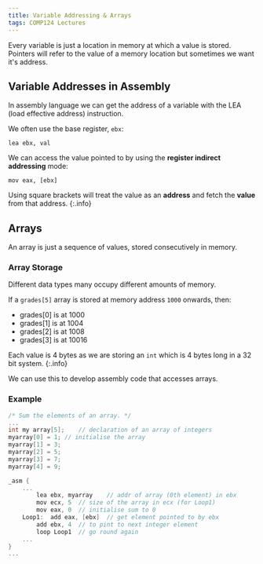 ```yaml
---
title: Variable Addressing & Arrays
tags: COMP124 Lectures
---
```

Every variable is just a location in memory at which a value is stored. Pointers will refer to the value of a memory location but sometimes we want it's address.

## Variable Addresses in Assembly
In assembly language  we can get the address of a variable with the LEA (load effective address) instruction.

We often use the base register, `ebx`:

```
lea ebx, val
```

We can access the value pointed to by using the **register indirect addressing** mode:

```
mov eax, [ebx]
```

Using square brackets will treat the value as an **address** and fetch the **value** from that address.
{:.info}

## Arrays
An array is just a sequence of values, stored consecutively in memory.

### Array Storage
Different data types many occupy different amounts of memory.

If a `grades[5]` array is stored at memory address `1000` onwards, then:

* grades[0] is at 1000
* grades[1] is at 1004
* grades[2] is at 1008
* grades[3] is at 10016

Each value is 4 bytes as we are storing an `int` which is 4 bytes long in a 32 bit system.
{:.info}

We can use this to develop assembly code that accesses arrays.

### Example

```c
/* Sum the elements of an array. */
...
int my array[5]; 	// declaration of an array of integers
myarray[0] = 1;	// initialise the array
myarray[1] = 3;
myarray[2] = 5;
myarray[3] = 7;
myarray[4] = 9;

_asm {
	...
		lea ebx, myarray	// addr of array (0th element) in ebx
		mov ecx, 5	// size of the array in ecx (for Loop1)
		mov eax, 0	// initialise sum to 0
	Loop1:	add eax, [ebx]	// get element pointed to by ebx
		add ebx, 4	// to pint to next integer element
		loop Loop1	// go round again
	...
}
...
```